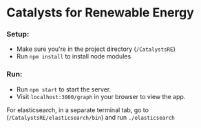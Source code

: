 # Catalysts for Renewable Energy

### Setup:
* Make sure you're in the project directory (`/CatalystsRE`)
* Run `npm install` to install node modules

### Run:
* Run `npm start` to start the server.
* Visit `localhost:3000/graph` in your browser to view the app.


For elasticsearch, in a separate terminal tab, go to  (`/CatalystsRE/elasticsearch/bin`) and run `./elasticsearch`
